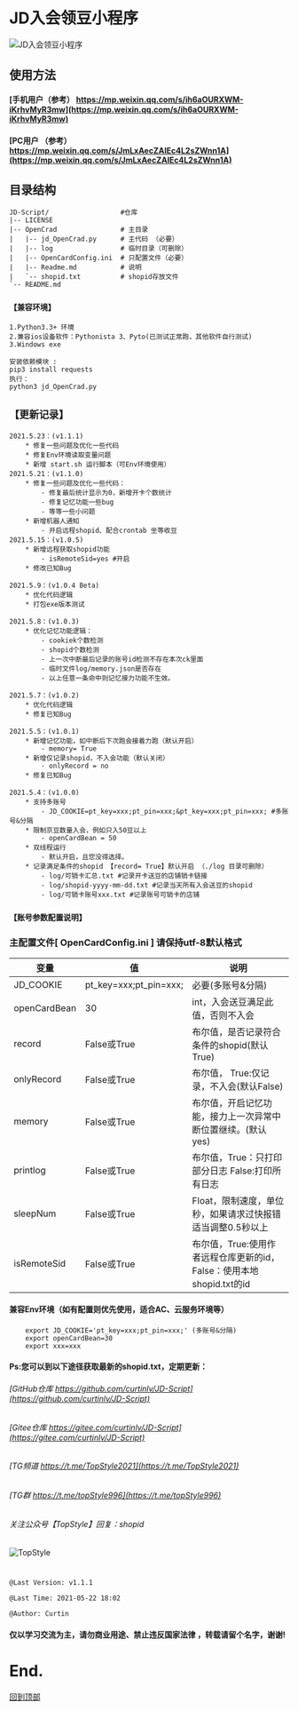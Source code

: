 
# JD入会领豆小程序
![JD入会领豆小程序](https://raw.githubusercontent.com/curtinlv/JD-Script/main/OpenCrad/resultCount.png)
  
## 使用方法
#### [手机用户（参考） https://mp.weixin.qq.com/s/ih6aOURXWM-iKrhvMyR3mw](https://mp.weixin.qq.com/s/ih6aOURXWM-iKrhvMyR3mw)
#### [PC用户 （参考） https://mp.weixin.qq.com/s/JmLxAecZAlEc4L2sZWnn1A](https://mp.weixin.qq.com/s/JmLxAecZAlEc4L2sZWnn1A)

##  目录结构
    JD-Script/                  #仓库
    |-- LICENSE
    |-- OpenCrad                # 主目录
    |   |-- jd_OpenCrad.py      # 主代码 （必要）
    |   |-- log                 # 临时目录（可删除）
    |   |-- OpenCardConfig.ini  # 只配置文件（必要）
    |   |-- Readme.md           # 说明
    |   `-- shopid.txt          # shopid存放文件
    `-- README.md

### `【兼容环境】`
    1.Python3.3+ 环境
    2.兼容ios设备软件：Pythonista 3、Pyto(已测试正常跑，其他软件自行测试)   
    3.Windows exe 

    安装依赖模块 :
    pip3 install requests
    执行：
    python3 jd_OpenCrad.py
## `【更新记录】`
    2021.5.23：(v1.1.1)
        * 修复一些问题及优化一些代码
        * 修复Env环境读取变量问题
        * 新增 start.sh 运行脚本（可Env环境使用）
    2021.5.21：(v1.1.0)
        * 修复一些问题及优化一些代码：
            - 修复最后统计显示为0，新增开卡个数统计
            - 修复记忆功能一些bug
            - 等等一些小问题
        * 新增机器人通知
            - 开启远程shopid、配合crontab 坐等收豆
    2021.5.15：(v1.0.5)
        * 新增远程获取shopid功能
            - isRemoteSid=yes #开启
        * 修改已知Bug

    2021.5.9：(v1.0.4 Beta)
        * 优化代码逻辑
        * 打包exe版本测试

    2021.5.8：(v1.0.3)
        * 优化记忆功能逻辑：
            - cookiek个数检测
            - shopid个数检测
            - 上一次中断最后记录的账号id检测不存在本次ck里面
            - 临时文件log/memory.json是否存在
            - 以上任意一条命中则记忆接力功能不生效。

    2021.5.7：(v1.0.2)
        * 优化代码逻辑
        * 修复已知Bug

    2021.5.5：(v1.0.1)
        * 新增记忆功能，如中断后下次跑会接着力跑（默认开启）
            - memory= True
        * 新增仅记录shopid，不入会功能（默认关闭）
            - onlyRecord = no
        * 修复已知Bug

    2021.5.4：(v1.0.0)
        * 支持多账号
            - JD_COOKIE=pt_key=xxx;pt_pin=xxx;&pt_key=xxx;pt_pin=xxx; #多账号&分隔
        * 限制京豆数量入会，例如只入50豆以上
            - openCardBean = 50
        * 双线程运行
            - 默认开启，且您没得选择。
        * 记录满足条件的shopid 【record= True】默认开启 （./log 目录可删除）
            - log/可销卡汇总.txt #记录开卡送豆的店铺销卡链接
            - log/shopid-yyyy-mm-dd.txt #记录当天所有入会送豆的shopid
            - log/可销卡账号xxx.txt #记录账号可销卡的店铺

### `【账号参数配置说明】`
### 主配置文件[ OpenCardConfig.ini ] 请保持utf-8默认格式

 变量  | 值  | 说明
 ---- | ----- | ------  
 JD_COOKIE  | pt_key=xxx;pt_pin=xxx;  | 必要(多账号&分隔) 
 openCardBean  | 30 | int，入会送豆满足此值，否则不入会 
 record    | False或True | 布尔值，是否记录符合条件的shopid(默认True) 
 onlyRecord  | False或True |布尔值， True:仅记录，不入会(默认False) 
 memory  | False或True | 布尔值，开启记忆功能，接力上一次异常中断位置继续。(默认yes) 
 printlog  | False或True | 布尔值，True：只打印部分日志 False:打印所有日志 
 sleepNum  | False或True | Float，限制速度，单位秒，如果请求过快报错适当调整0.5秒以上 
 isRemoteSid  | False或True | 布尔值，True:使用作者远程仓库更新的id，False：使用本地shopid.txt的id 
#### 兼容Env环境（如有配置则优先使用，适合AC、云服务环境等）    
        export JD_COOKIE='pt_key=xxx;pt_pin=xxx;' (多账号&分隔)
        export openCardBean=30
        export xxx=xxx

#### Ps:您可以到以下途径获取最新的shopid.txt，定期更新：

###### [GitHub仓库 https://github.com/curtinlv/JD-Script](https://github.com/curtinlv/JD-Script) 
###### [Gitee仓库 https://gitee.com/curtinlv/JD-Script](https://gitee.com/curtinlv/JD-Script)
###### [TG频道 https://t.me/TopStyle2021](https://t.me/TopStyle2021)
###### [TG群 https://t.me/topStyle996](https://t.me/topStyle996)
###### 关注公众号【TopStyle】回复：shopid
![TopStyle](https://gitee.com/curtinlv/img/raw/master/gzhcode.jpg)
# 
    @Last Version: v1.1.1

    @Last Time: 2021-05-22 18:02

    @Author: Curtin
#### **仅以学习交流为主，请勿商业用途、禁止违反国家法律 ，转载请留个名字，谢谢!** 

# End.
[回到顶部](#readme)
